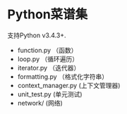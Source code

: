 # Python菜谱集
支持Python v3.4.3+.

- function.py （函数）
- loop.py （循环遍历）
- iterator.py （迭代器）
- formatting.py （格式化字符串）
- context_manager.py (上下文管理器)
- unit_test.py (单元测试)
- network/ (网络)
